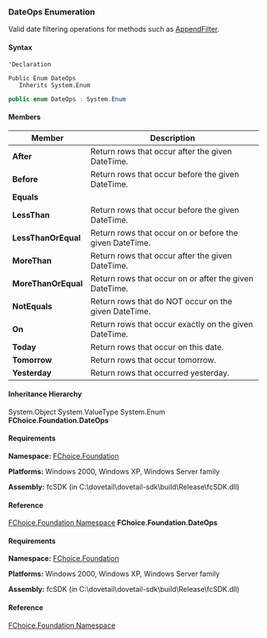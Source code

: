 ### DateOps Enumeration

Valid date filtering operations for methods such as [AppendFilter](fcSDK~FChoice.Foundation.FCGeneric~AppendFilter(String,DateOps,DateTime).md).

#### Syntax

```vbnet
'Declaration

Public Enum DateOps
   Inherits System.Enum
```

```csharp
public enum DateOps : System.Enum
```

#### Members

| Member | Description |
| --- | --- |
| **After** | Return rows that occur after the given DateTime. |
| **Before** | Return rows that occur before the given DateTime. |
| **Equals** |   |
| **LessThan** | Return rows that occur before the given DateTime. |
| **LessThanOrEqual** | Return rows that occur on or before the given DateTime. |
| **MoreThan** | Return rows that occur after the given DateTime. |
| **MoreThanOrEqual** | Return rows that occur on or after the given DateTime. |
| **NotEquals** | Return rows that do NOT occur on the given DateTime. |
| **On** | Return rows that occur exactly on the given DateTime. |
| **Today** | Return rows that occur on this date. |
| **Tomorrow** | Return rows that occur tomorrow. |
| **Yesterday** | Return rows that occurred yesterday. |

#### Inheritance Hierarchy

System.Object
System.ValueType
System.Enum
**FChoice.Foundation.DateOps**

#### Requirements

**Namespace:** [FChoice.Foundation](fcSDK~FChoice.Foundation_namespace.md)

**Platforms:** Windows 2000, Windows XP, Windows Server family

**Assembly:** fcSDK (in C:\\dovetail\\dovetail-sdk\\build\\Release\\fcSDK.dll)

#### Reference

[FChoice.Foundation Namespace](fcSDK~FChoice.Foundation_namespace.md)
**FChoice.Foundation.DateOps**

#### Requirements

**Namespace:** [FChoice.Foundation](fcSDK~FChoice.Foundation_namespace.md)

**Platforms:** Windows 2000, Windows XP, Windows Server family

**Assembly:** fcSDK (in C:\\dovetail\\dovetail-sdk\\build\\Release\\fcSDK.dll)

#### Reference

[FChoice.Foundation Namespace](fcSDK~FChoice.Foundation_namespace.md)
